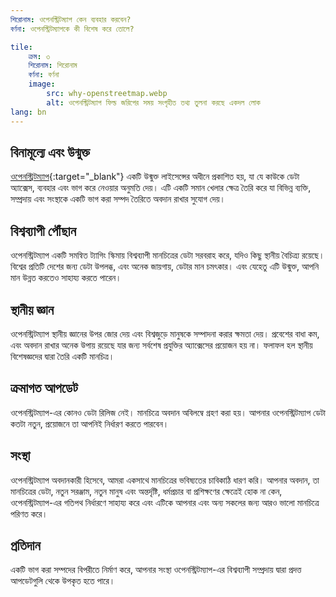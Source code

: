 ```yaml
---
শিরোনাম: ওপেনস্ট্রিটম্যাপ কেন ব্যবহার করবেন?
বর্ণনা: ওপেনস্ট্রিটম্যাপকে কী বিশেষ করে তোলে?

tile:
    ক্রম: ৩
    শিরোনাম: শিরোনাম 
    বর্ণনা: বর্ণনা
    image:
        src: why-openstreetmap.webp
        alt: ওপেনস্ট্রিটম্যাপ ফিল্ড জরিপের সময় সংগৃহীত তথ্য তুলনা করছে একদল লোক
lang: bn
---
```


## বিনামূল্যে এবং উন্মুক্ত

[ওপেনস্ট্রিটম্যাপ](https://openstreetmap.org){:target="_blank"} একটি উন্মুক্ত লাইসেন্সের অধীনে প্রকাশিত হয়, যা যে কাউকে ডেটা অ্যাক্সেস, ব্যবহার এবং ভাগ করে নেওয়ার অনুমতি দেয়। এটি একটি সমান খেলার ক্ষেত্র তৈরি করে যা বিভিন্ন ব্যক্তি, সম্প্রদায় এবং সংস্থাকে একটি ভাগ করা সম্পদ তৈরিতে অবদান রাখার সুযোগ দেয়।

## বিশ্বব্যাপী পৌঁছান

ওপেনস্ট্রিটম্যাপ একটি সমন্বিত ট্যাগিং স্কিমায় বিশ্বব্যাপী মানচিত্রের ডেটা সরবরাহ করে, যদিও কিছু স্থানীয় বৈচিত্র্য রয়েছে। বিশ্বের প্রতিটি দেশের জন্য ডেটা উপলব্ধ, এবং অনেক জায়গায়, ডেটার মান চমৎকার। এবং যেহেতু এটি উন্মুক্ত, আপনি মান উন্নত করতেও সাহায্য করতে পারেন।

## স্থানীয় জ্ঞান

ওপেনস্ট্রিটম্যাপ স্থানীয় জ্ঞানের উপর জোর দেয় এবং বিশ্বজুড়ে মানুষকে সম্পাদনা করার ক্ষমতা দেয়। প্রবেশের বাধা কম, এবং অবদান রাখার অনেক উপায় রয়েছে যার জন্য সর্বশেষ প্রযুক্তির অ্যাক্সেসের প্রয়োজন হয় না। ফলাফল হল স্থানীয় বিশেষজ্ঞদের দ্বারা তৈরি একটি মানচিত্র।

## ক্রমাগত আপডেট

ওপেনস্ট্রিটম্যাপ-এর কোনও ডেটা রিলিজ নেই। মানচিত্রে অবদান অবিলম্বে গ্রহণ করা হয়। আপনার ওপেনস্ট্রিটম্যাপ ডেটা কতটা নতুন, প্রয়োজনে তা আপনিই নির্ধারণ করতে পারবেন।

## সংস্থা

ওপেনস্ট্রিটম্যাপ অবদানকারী হিসেবে, আমরা একসাথে মানচিত্রের ভবিষ্যতের চাবিকাঠি ধারণ করি। আপনার অবদান, তা মানচিত্রের ডেটা, নতুন সরঞ্জাম, নতুন মানুষ এবং অন্তর্দৃষ্টি, ধর্মপ্রচার বা প্রশিক্ষণের ক্ষেত্রেই হোক না কেন, ওপেনস্ট্রিটম্যাপ-এর গতিপথ নির্ধারণে সাহায্য করে এবং এটিকে আপনার এবং অন্য সকলের জন্য আরও ভালো মানচিত্রে পরিণত করে।

## প্রতিদান

একটি ভাগ করা সম্পদের বিপরীতে নির্মাণ করে, আপনার সংস্থা ওপেনস্ট্রিটম্যাপ-এর বিশ্বব্যাপী সম্প্রদায় দ্বারা প্রদত্ত আপডেটগুলি থেকে উপকৃত হতে পারে।
